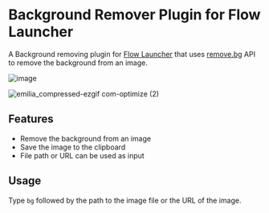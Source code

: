 # Background Remover Plugin for Flow Launcher

A Background removing plugin for [Flow Launcher](https://flowlauncher.com/) that uses [remove.bg](https://www.remove.bg/) API to remove the background from an image.

![image](https://img.shields.io/github/downloads/z1nc0r3/remove.bg/total) 

![emilia_compressed-ezgif com-optimize (2)](https://github.com/z1nc0r3/remove.bg/assets/64279853/3bf8fd81-34ca-48ce-9cda-82761ae81fb3)


## Features

- Remove the background from an image
- Save the image to the clipboard
- File path or URL can be used as input

## Usage

Type `bg` followed by the path to the image file or the URL of the image.
